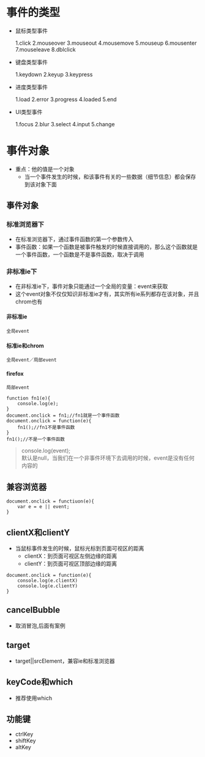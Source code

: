 # 事件的类型
- 鼠标类型事件


    1.click
    2.mouseover
    3.mouseout
    4.mousemove
    5.mouseup
    6.mousenter
    7.mouseleave
    8.dblclick

- 键盘类型事件


    1.keydown
    2.keyup
    3.keypress
    
- 进度类型事件


    1.load
    2.error
    3.progress
    4.loaded
    5.end
    
- UI类型事件


    1.focus
    2.blur
    3.select
    4.input
    5.change

# 事件对象
- 重点：他的值是一个对象
    -  当一个事件发生的时候，和该事件有关的一些数据（细节信息）都会保存到该对象下面
    

## 事件对象
### 标准浏览器下
- 在标准浏览器下，通过事件函数的第一个参数传入
- 事件函数：如果一个函数是被事件触发的时候直接调用的，那么这个函数就是一个事件函数，一个函数是不是事件函数，取决于调用
### 非标准ie下
- 在非标准ie下，事件对象只能通过一个全局的变量：event来获取
- 这个event对象不仅仅知识非标准ie才有，其实所有ie系列都存在该对象，并且chrom也有

#### 非标准ie
    全局event
#### 标准ie和chrom
    全局event／局部event
#### firefox
    局部event



```
function fn1(e){
    console.log(e);
}
document.onclick = fn1;//fn1就是一个事件函数
document.onclick = function(e){
    fn1();//fn1不是事件函数
}
fn1();//不是一个事件函数

```
> console.log(event);    
默认是null，当我们在一个非事件环境下去调用的时候，event是没有任何内容的

## 兼容浏览器

```
document.onclick = functiuon(e){
    var e = e || event;
}
```

## clientX和clientY
- 当鼠标事件发生的时候，鼠标光标到页面可视区的距离
    - clientX：到页面可视区左侧边缘的距离
    - clientY：到页面可视区顶部边缘的距离


```
document.onclick = function(e){
    console.log(e.clientX)
    console.log(e.clientY)
}
```
## cancelBubble
 - 取消冒泡,后面有案例
 
## target
 - target||srcElement，兼容ie和标准浏览器
 
## keyCode和which
- 推荐使用which

## 功能键
- ctrlKey
- shiftKey
- altKey




